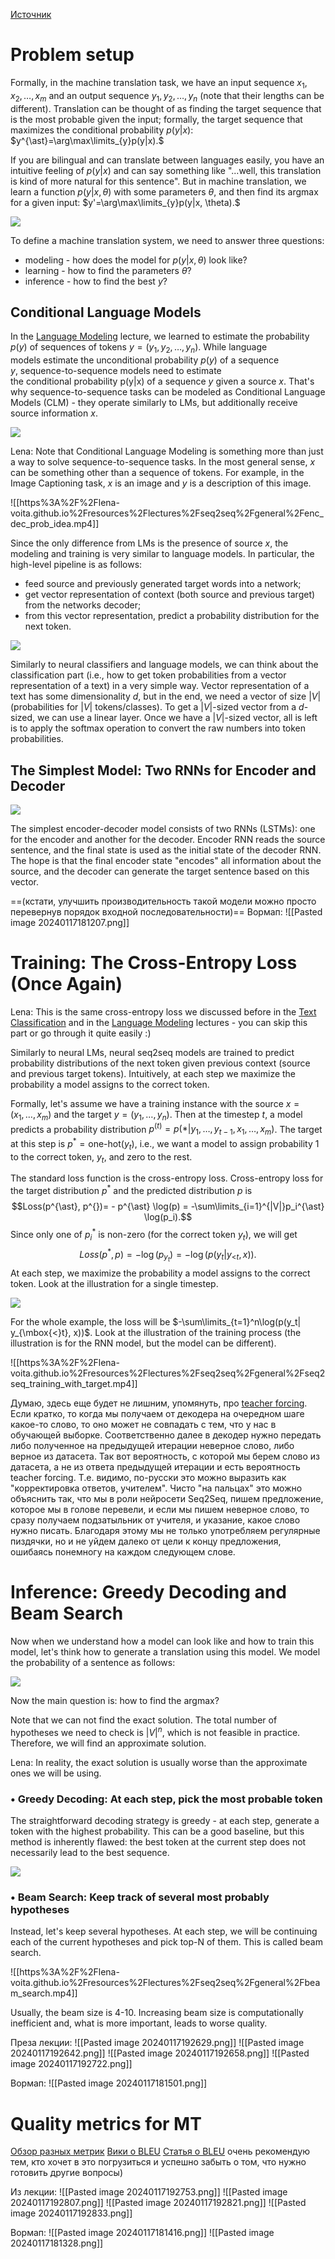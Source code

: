 [Источник](https://lena-voita.github.io/nlp_course/seq2seq_and_attention.html)

# Problem setup
Formally, in the machine translation task, we have an input sequence $x_1, x_2, \dots, x_m$ and an output sequence $y_1, y_2, \dots, y_n$ (note that their lengths can be different). Translation can be thought of as finding the target sequence that is the most probable given the input; formally, the target sequence that maximizes the conditional probability $p(y|x)$: $y^{\ast}=\arg\max\limits_{y}p(y|x).$

If you are bilingual and can translate between languages easily, you have an intuitive feeling of $p(y|x)$ and can say something like "...well, this translation is kind of more natural for this sentence". But in machine translation, we learn a function $p(y|x, \theta)$ with some parameters $\theta$, and then find its argmax for a given input: $y'=\arg\max\limits_{y}p(y|x, \theta).$

![](https://lena-voita.github.io/resources/lectures/seq2seq/general/human_machine_translation-min.png)

To define a machine translation system, we need to answer three questions:

- modeling - how does the model for $p(y|x, \theta)$ look like?
- learning - how to find the parameters $\theta$?
- inference - how to find the best $y$?

## Conditional Language Models

In the [Language Modeling](https://lena-voita.github.io/nlp_course/language_modeling.html) lecture, we learned to estimate the probability $p(y)$ of sequences of tokens $y=(y_1, y_2, \dots, y_n)$. While language models estimate the unconditional probability $p(y)$ of a sequence $y$, sequence-to-sequence models need to estimate the conditional probability p(y|x) of a sequence $y$ given a source $x$. That's why sequence-to-sequence tasks can be modeled as Conditional Language Models (CLM) - they operate similarly to LMs, but additionally receive source information $x$.

![](https://lena-voita.github.io/resources/lectures/seq2seq/general/lm_clm-min.png)

Lena: Note that Conditional Language Modeling is something more than just a way to solve sequence-to-sequence tasks. In the most general sense, $x$ can be something other than a sequence of tokens. For example, in the Image Captioning task, $x$ is an image and $y$ is a description of this image.

![[https%3A%2F%2Flena-voita.github.io%2Fresources%2Flectures%2Fseq2seq%2Fgeneral%2Fenc_dec_prob_idea.mp4]]

Since the only difference from LMs is the presence of source $x$, the modeling and training is very similar to language models. In particular, the high-level pipeline is as follows:

- feed source and previously generated target words into a network;
- get vector representation of context (both source and previous target) from the networks decoder;
- from this vector representation, predict a probability distribution for the next token.

![](https://lena-voita.github.io/resources/lectures/seq2seq/general/enc_dec_linear_out-min.png)

Similarly to neural classifiers and language models, we can think about the classification part (i.e., how to get token probabilities from a vector representation of a text) in a very simple way. Vector representation of a text has some dimensionality $d$, but in the end, we need a vector of size $|V|$ (probabilities for $|V|$ tokens/classes). To get a $|V|$-sized vector from a $d$-sized, we can use a linear layer. Once we have a $|V|$-sized vector, all is left is to apply the softmax operation to convert the raw numbers into token probabilities.

## The Simplest Model: Two RNNs for Encoder and Decoder

![](https://lena-voita.github.io/resources/lectures/seq2seq/general/enc_dec_simple_rnn-min.png)

The simplest encoder-decoder model consists of two RNNs (LSTMs): one for the encoder and another for the decoder. Encoder RNN reads the source sentence, and the final state is used as the initial state of the decoder RNN. The hope is that the final encoder state "encodes" all information about the source, and the decoder can generate the target sentence based on this vector.

==(кстати, улучшить производительность такой модели можно просто перевернув порядок входной последовательности)==
Вормап:
![[Pasted image 20240117181207.png]]

# Training: The Cross-Entropy Loss (Once Again)

Lena: This is the same cross-entropy loss we discussed before in the [Text Classification](https://lena-voita.github.io/nlp_course/text_classification.html) and in the [Language Modeling](https://lena-voita.github.io/nlp_course/language_modeling.html) lectures - you can skip this part or go through it quite easily :)

Similarly to neural LMs, neural seq2seq models are trained to predict probability distributions of the next token given previous context (source and previous target tokens). Intuitively, at each step we maximize the probability a model assigns to the correct token.

Formally, let's assume we have a training instance with the source $x=(x_1, \dots, x_m)$ and the target $y=(y_1, \dots, y_n)$. Then at the timestep $t$, a model predicts a probability distribution $p^{(t)} = p(\ast|y_1, \dots, y_{t-1}, x_1, \dots, x_m)$. The target at this step is $p^{\ast}=\mbox{one-hot}(y_t)$, i.e., we want a model to assign probability 1 to the correct token, $y_t$, and zero to the rest.

The standard loss function is the cross-entropy loss. Cross-entropy loss for the target distribution $p^{\ast}$ and the predicted distribution $p^{}$ is $$Loss(p^{\ast}, p^{})= - p^{\ast} \log(p) = -\sum\limits_{i=1}^{|V|}p_i^{\ast} \log(p_i).$$ Since only one of $p_i^{\ast}$ is non-zero (for the correct token $y_t$), we will get $$Loss(p^{\ast}, p) = -\log(p_{y_t})=-\log(p(y_t| y_{\mbox{<}t}, x)).$$ At each step, we maximize the probability a model assigns to the correct token. Look at the illustration for a single timestep.

![](https://lena-voita.github.io/resources/lectures/seq2seq/general/one_step_loss_intuition-min.png)

For the whole example, the loss will be $-\sum\limits_{t=1}^n\log(p(y_t| y_{\mbox{<}t}, x))$. 
Look at the illustration of the training process (the illustration is for the RNN model, but the model can be different).

![[https%3A%2F%2Flena-voita.github.io%2Fresources%2Flectures%2Fseq2seq%2Fgeneral%2Fseq2seq_training_with_target.mp4]]

Думаю, здесь еще будет не лишним, упомянуть, про [teacher forcing](https://machinelearningmastery.com/teacher-forcing-for-recurrent-neural-networks/#:~:text=types%20of%20models.-,What%20is%20Teacher%20Forcing%3F,-Teacher%20forcing%20is). Если кратко, то когда мы получаем от декодера на очередном шаге какое-то слово, то оно может не совпадать с тем, что у нас в обучающей выборке. Соответственно далее в декодер нужно передать либо полученное на предыдущей итерации неверное слово, либо верное из датасета. Так вот вероятность, с которой мы берем слово из датасета, а не из ответа предыдущей итерации и есть вероятность teacher forcing. Т.е. видимо, по-русски это можно выразить как "корректировка ответов, учителем". Чисто "на пальцах" это можно объяснить так, что мы в роли нейросети Seq2Seq, пишем предложение, которое мы в голове перевели, и если мы пишем неверное слово, то сразу получаем подзатыльник от учителя, и указание, какое слово нужно писать. Благодаря этому мы не только употребляем регулярные пиздячки, но и не уйдем далеко от цели к концу предложения, ошибаясь понемногу на каждом следующем слове.

# Inference: Greedy Decoding and Beam Search

Now when we understand how a model can look like and how to train this model, let's think how to generate a translation using this model. We model the probability of a sentence as follows:

![](https://lena-voita.github.io/resources/lectures/seq2seq/general/inference_formula-min.png)

Now the main question is: how to find the argmax?

Note that we can not find the exact solution. The total number of hypotheses we need to check is $|V|^n$, which is not feasible in practice. Therefore, we will find an approximate solution.

Lena: In reality, the exact solution is usually worse than the approximate ones we will be using.

### • Greedy Decoding: At each step, pick the most probable token

The straightforward decoding strategy is greedy - at each step, generate a token with the highest probability. This can be a good baseline, but this method is inherently flawed: the best token at the current step does not necessarily lead to the best sequence.

![](https://lena-voita.github.io/resources/lectures/seq2seq/general/greedy_is_bad-min.png)

### • Beam Search: Keep track of several most probably hypotheses

Instead, let's keep several hypotheses. At each step, we will be continuing each of the current hypotheses and pick top-N of them. This is called beam search.

![[https%3A%2F%2Flena-voita.github.io%2Fresources%2Flectures%2Fseq2seq%2Fgeneral%2Fbeam_search.mp4]]

Usually, the beam size is 4-10. Increasing beam size is computationally inefficient and, what is more important, leads to worse quality.

Преза лекции:
![[Pasted image 20240117192629.png]]
![[Pasted image 20240117192642.png]]
![[Pasted image 20240117192658.png]]
![[Pasted image 20240117192722.png]]


Вормап:
![[Pasted image 20240117181501.png]]

# Quality metrics for MT
[Обзор разных метрик](https://machinetranslate.org/metrics)
[Вики о BLEU](https://en.wikipedia.org/wiki/BLEU)
[Статья о BLEU](https://aclanthology.org/P02-1040.pdf) очень рекомендую тем, кто хочет в это погрузиться и успешно забыть о том, что нужно готовить другие вопросы)

Из лекции:
![[Pasted image 20240117192753.png]]
![[Pasted image 20240117192807.png]]
![[Pasted image 20240117192821.png]]
![[Pasted image 20240117192833.png]]

Вормап:
![[Pasted image 20240117181416.png]]
![[Pasted image 20240117181328.png]]


